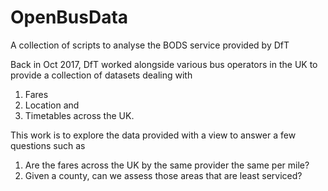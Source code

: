 # OpenBusData
A collection of scripts to analyse the BODS service provided by DfT

Back in Oct 2017, DfT worked alongside various bus operators in the UK to provide a collection of datasets dealing with 
1. Fares
2. Location and 
3. Timetables 
across the UK. 

This work is to explore the data provided with a view to answer a few questions such as 
1. Are the fares across the UK by the same provider the same per mile?
2. Given a county, can we assess those areas that are least serviced?
